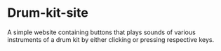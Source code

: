 # Drum-kit-site
A simple website containing buttons that plays sounds of various instruments of a drum kit by either clicking or pressing respective keys.
